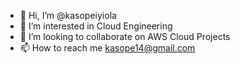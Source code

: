 - 👋 Hi, I’m @kasopeiyiola
- 👀 I’m interested in Cloud Engineering
- 💞️ I’m looking to collaborate on AWS Cloud Projects
- 📫 How to reach me kasope14@gmail.com

<!---
kasopeiyiola/kasopeiyiola is a ✨ special ✨ repository because its `README.md` (this file) appears on your GitHub profile.
You can click the Preview link to take a look at your changes.
--->
